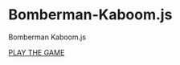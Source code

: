 # Bomberman-Kaboom.js
Bomberman Kaboom.js

[PLAY THE GAME](https://douglasdl.github.io/Bomberman-Kaboom.js/)